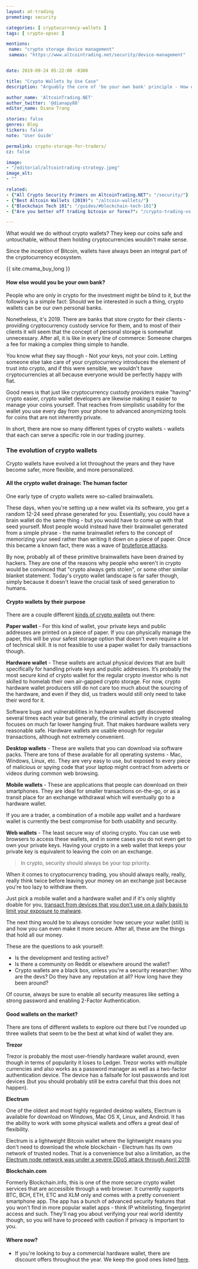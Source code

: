 ```yaml
---
layout: at-trading
promoting: security

categories: [ cryptocurrency-wallets ]
tags: [ crypto-opsec ]

mentions:
 name: "crypto storage device management"
 sameas: "https://www.altcointrading.net/security/device-management"


date: 2019-09-24 05:22:00 -0300

title: "Crypto Wallets by Use Case"
description: "Arguably the core of 'be your own bank' principle - How did crypto wallets evolve and what are the features you're looking for, as a trader?"

author_name: 'AltcoinTrading.NET'
author_twitter: '@dianapy88'
editor_name: Diana Trang

stories: false
genres: Blog
tickers: false
note: 'User Guide'

permalink: crypto-storage-for-traders/
cz: false

image:
- "/editorial/altcointrading-strategy.jpeg"
image_alt:
- ""

related:
- {"All Crypto Security Primers on AltcoinTrading.NET": "/security/"}
- {"Best Altcoin Wallets (2019)": "/altcoin-wallets/"}
- {"Blockchain Tech 101": "/guides/#blockchain-tech-101"}
- {"Are you better off trading bitcoin or forex?": "/crypto-trading-vs-forex-trading-review/"}

---
```


What would we do without crypto wallets? They keep our coins safe and untouchable, without them holding cryptocurrencies wouldn't make sense.

Since the inception of Bitcoin, wallets have always been an integral part of the cryptocurrency ecosystem.

{{ site.cmama_buy_long }}

#### How else would you be your own bank?

People who are only in crypto for the investment might be blind to it, but the following is a simple fact: Should we be interested in such a thing, crypto wallets can be our own personal banks.

Nonetheless, it's 2019. There are banks that store crypto for their clients - providing cryptocurrency custody service for them, and to most of their clients it will seem that the concept of personal storage is somewhat unnecessary. After all, it is like in every line of commerce: Someone charges a fee for making a complex thing simple to handle.

You know what they say though - Not your keys, not your coin. Letting someone else take care of your cryptocurrency introduces the element of trust into crypto, and if this were sensible, we wouldn't have cryptocurrencies at all because everyone would be perfectly happy with fiat.

Good news is that just like cryptocurrency custody providers make "having" crypto easier, crypto wallet developers are likewise making it easier to manage your coins yourself. That reaches from simplistic usability for the wallet you use every day from your phone to advanced anonymizing tools for coins that are not inherently private.

In short, there are now so many different types of crypto wallets - wallets that each can serve a specific role in our trading journey.

### The evolution of crypto wallets

Crypto wallets have evolved a lot throughout the years and they have become safer, more flexible, and more personalized.

#### All the crypto wallet drainage: The human factor

One early type of crypto wallets were so-called brainwallets.

These days, when you're setting up a new wallet via its software, you get a random 12-24 seed phrase generated for you. Essentially, you could have a brain wallet do the same thing - but you would have to come up with that seed yourself. Most people would instead have their brainwallet generated from a simple phrase - the name brainwallet refers to the concept of memorizing your seed rather than writing it down on a piece of paper. Once this became a known fact, there was a wave of [bruteforce attacks](https://cointext.com/2013/11/04/brain-wallet-thefts-increasing/).

By now, probably all of these primitive brainwallets have been drained by hackers. They are one of the reasons why people who weren't in crypto would be convinced that "crypto always gets stolen", or some other similar blanket statement. Today's crypto wallet landscape is far safer though, simply because it doesn't leave the crucial task of seed generation to humans.

#### Crypto wallets by their purpose

There are a couple different [kinds of crypto wallets](/altcoin-wallets/) out there:

**Paper wallet** - For this kind of wallet, your private keys and public addresses are printed on a piece of paper. If you can physically manage the paper, this will be your safest storage option that doesn't even require a lot of technical skill. It is not feasible to use a paper wallet for daily transactions though.

**Hardware wallet** - These wallets are actual physical devices that are built specifically for handling private keys and public addresses. It’s probably the most secure kind of crypto wallet for the regular crypto investor who is not skilled to homelab their own air-gapped crypto storage. For now, crypto hardware wallet producers still do not care too much about the sourcing of the hardware, and even if they did, us traders would still only need to take their word for it.

Software bugs and vulnerabilities in hardware wallets get discovered several times each year but generally, the criminal activity in crypto stealing focuses on much far lower hanging fruit. That makes hardware wallets very reasonable safe. Hardware wallets are usable enough for regular transactions, although not extremely convenient.

**Desktop wallets** - These are wallets that you can download via software packs. There are tons of these available for all operating systems - Mac, Windows, Linux, etc. They are very easy to use, but exposed to every piece of malicious or spying code that your laptop might contract from adverts or videos during common web browsing.

**Mobile wallets** - These are applications that people can download on their smartphones. They are ideal for smaller transactions on-the-go, or as a transit place for an exchange withdrawal which will eventually go to a hardware wallet.

If you are a trader, a combination of a mobile app wallet and a hardware wallet is currently the best compromise for both usability and security.

**Web wallets** - The least secure way of storing crypto. You can use web browsers to access these wallets, and in some cases you do not even get to own your private keys. Having your crypto in a web wallet that keeps your private key is equivalent to leaving the coin on an exchange.


> In crypto, security should always be your top priority.

When it comes to cryptocurrency trading, you should always really, really, really think twice before leaving your money on an exchange just because you're too lazy to withdraw them.

Just pick a mobile wallet and a hardware wallet and if it's only slightly doable for you, [transact from devices that you don't use on a daily basis to limit your exposure to malware](/security/device-management).

The next thing would be to always consider how secure your wallet (still) is and how you can even make it more secure. After all, these are the things that hold all our money.

These are the questions to ask yourself:

* Is the development and testing active?
* Is there a community on Reddit or elsewhere around the wallet?
* Crypto wallets are a black box, unless you're a security researcher: Who are the devs? Do they have any reputation at all? How long have they been around?

Of course, always be sure to enable all security measures like setting a strong password and enabling 2-Factor Authentication.

#### Good wallets on the market?

There are tons of different wallets to explore out there but I’ve rounded up three wallets that seem to be the best at what kind of wallet they are.

**Trezor**

Trezor is probably the most user-friendly hardware wallet around, even though in terms of popularity it loses to Ledger. Trezor works with multiple currencies and also works as a password manager as well as a two-factor authentication device. The device has a failsafe for lost passwords and lost devices (but you should probably still be extra careful that this does not happen).

**Electrum**

One of the oldest and most highly regarded desktop wallets, Electrum is available for download on Windows, Mac OS X, Linux, and Android. It has the ability to work with some physical wallets and offers a great deal of flexibility.

Electrum is a lightweight Bitcoin wallet where the lightweight means you don't need to download the whole blockchain - Electrum has its own network of trusted nodes. That is a convenience but also a limitation, as the [Electrum node network was under a severe DDoS attack through April 2019](https://twitter.com/altcointrading_/status/1123080686288740352).

**Blockchain.com**

Formerly Blockchain.info, this is one of the more secure crypto wallet services that are accessible through a web browser. It currently supports BTC, BCH, ETH, ETC and XLM only and comes with a pretty convenient smartphone app. The app has a bunch of advanced security features that you won't find in more popular wallet apps - think IP whitelisting, fingerprint access and such. They'll nag you about verifying your real world identity though, so you will have to proceed with caution if privacy is important to you.

#### Where now?

* If you're looking to buy a commercial hardware wallet, there are discount offers throughout the year. We keep the good ones listed [here](/blackfriday/).
